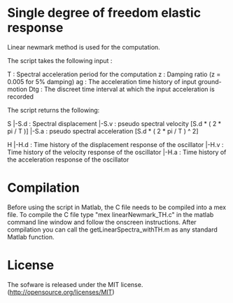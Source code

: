 Single degree of freedom elastic response
==========================================

Linear newmark method is used for the computation.

The script takes the following input :

T   : Spectral acceleration period for the computation
z   : Damping ratio (z = 0.005 for 5% damping)
ag  : The acceleration time history of input ground-motion
Dtg : The discreet time interval at which the input acceleration is recorded

The script returns the following:

S
|-S.d : Spectral displacement
|-S.v : pseudo spectral velocity [S.d * ( 2 * pi / T )]
|-S.a : pseudo spectral acceleration [S.d * ( 2 * pi / T ) ^ 2]

H
|-H.d : Time history of the displacement response of the oscillator
|-H.v : Time history of the velocity response of the oscillator
|-H.a : Time history of the acceleration response of the oscillator

Compilation
===========

Before using the script in Matlab, the C file needs to be compiled into a mex file.
To compile the C file type "mex linearNewmark_TH.c" in the matlab command line window and follow the onscreen instructions. After compilation you can call the getLinearSpectra_withTH.m as any standard Matlab function.

License
=======

The sofware is released under the MIT license. (http://opensource.org/licenses/MIT)